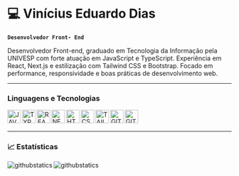 # 💻 Vinícius Eduardo Dias
**`Desenvolvedor Front-
End`**

Desenvolvedor Front-end, graduado em Tecnologia da Informação pela UNIVESP com forte atuação em JavaScript e TypeScript. Experiência em React, Next.js e estilização com Tailwind CSS e Bootstrap. Focado em performance, responsividade e boas práticas de desenvolvimento web.

---

### Linguagens e Tecnologias

<img 
  align="left"
  alt="JAVASCRIPT"
  title="JAVASCRIPT"
  width="30px"
  styles="padding-right: 10px;"
  src="https://cdn.jsdelivr.net/gh/devicons/devicon@latest/icons/javascript/javascript-original.svg" />
<img 
  align="left"
  alt="TYPESCRIPT"
  title="TYPESCRIPT"
  width="30px"
  styles="padding-right: 10px;"
  src="https://cdn.jsdelivr.net/gh/devicons/devicon@latest/icons/typescript/typescript-original.svg" />

<img 
  align="left"
  alt="REACT"
  title="REACT"
  width="30px"
  styles="padding-right: 10px;"
  src="https://cdn.jsdelivr.net/gh/devicons/devicon@latest/icons/react/react-original.svg" 
/>

<img 
  align="left"
  alt="NEXT"
  title="NEXT"
  width="30px"
  styles="padding-right: 10px;"
  src="https://cdn.jsdelivr.net/gh/devicons/devicon@latest/icons/nextjs/nextjs-original.svg" 
/>


<img 
  align="left"
  alt="HTML5"
  title="HTML5"
  width="30px"
  styles="padding-right: 10px;"
  src="https://cdn.jsdelivr.net/gh/devicons/devicon@latest/icons/html5/html5-original.svg" 
/>
<img 
  align="left"
  alt="CSS3"
  title="CSS3"
  width="30px"
  styles="padding-right: 10px;"
  src="https://cdn.jsdelivr.net/gh/devicons/devicon@latest/icons/css3/css3-original.svg" 
/>

<img 
  align="left"
  alt="TAILWINDCSS"
  title="TAILWINDCSS"
  width="30px"
  styles="padding-right: 10px;"
  src="https://cdn.jsdelivr.net/gh/devicons/devicon@latest/icons/git/git-original.svg" 
/>
<img 
  align="left"
  alt="GIT"
  title="GIT"
  width="30px"
  styles="padding-right: 10px;"
  src="https://cdn.jsdelivr.net/gh/devicons/devicon@latest/icons/tailwindcss/tailwindcss-original.svg" 
/>
  <img 
    align="left"
    alt="GITHUB"
    title="GITHUB"
    width="30px"
    styles="padding-right: 10px;"
    src="https://cdn.jsdelivr.net/gh/devicons/devicon@latest/icons/github/github-original.svg" 
  />

<br/>
<br/>

---

### 📈 Estatísticas
  <img 
    align="left"
    alt="githubstatics"
    heigth="200"
    src="https://github-readme-stats.vercel.app/api?username=ViniciusEduardoDias&show_icons=true&theme=dark&include_all_commits=true&locale=pt-br" 
  />
  <img 
    align="left"
    alt="githubstatics"
    heigth="200"
    src="https://github-readme-stats.vercel.app/api/top-langs/?username=ViniciusEduardoDias&theme=dark&layout=compact&custom_title=Tecnologias&langs_count=9"
  />
